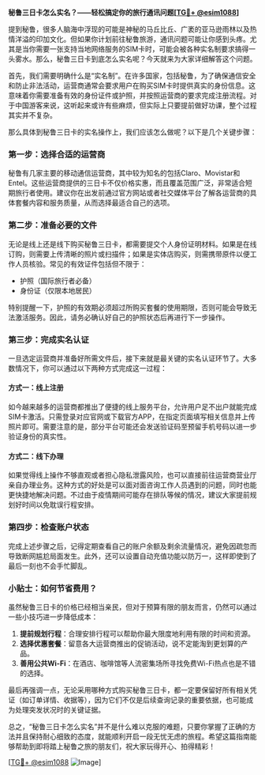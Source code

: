 **秘鲁三日卡怎么实名？——轻松搞定你的旅行通讯问题[[TG💪+ @esim1088](https://t.me/s/esim1088)]**

提到秘鲁，很多人脑海中浮现的可能是神秘的马丘比丘、广袤的亚马逊雨林以及热情洋溢的印加文化。但如果你计划前往秘鲁旅游，通讯问题可能让你感到头疼。尤其是当你需要一张支持当地网络服务的SIM卡时，可能会被各种实名制要求搞得一头雾水。那么，秘鲁三日卡到底怎么实名呢？今天就来为大家详细解答这个问题。

首先，我们需要明确什么是“实名制”。在许多国家，包括秘鲁，为了确保通信安全和防止非法活动，运营商通常会要求用户在购买SIM卡时提供真实的身份信息。这意味着你需要准备有效的身份证件或护照，并按照运营商的要求完成注册流程。对于中国游客来说，这听起来或许有些麻烦，但实际上只要提前做好功课，整个过程其实并不复杂。

那么具体到秘鲁三日卡的实名操作上，我们应该怎么做呢？以下是几个关键步骤：

### 第一步：选择合适的运营商

秘鲁有几家主要的移动通信运营商，其中较为知名的包括Claro、Movistar和Entel。这些运营商提供的三日卡不仅价格实惠，而且覆盖范围广泛，非常适合短期旅行者使用。建议你在出发前通过官方网站或者社交媒体平台了解各运营商的具体套餐内容和服务质量，从而选择最适合自己的选项。

### 第二步：准备必要的文件

无论是线上还是线下购买秘鲁三日卡，都需要提交个人身份证明材料。如果是在线订购，则需要上传清晰的照片或扫描件；如果是实体店购买，则需携带原件以便工作人员核验。常见的有效证件包括但不限于：

- 护照（国际旅行者必备）
- 身份证（仅限本地居民）

特别提醒一下，护照的有效期必须超过所购买套餐的使用期限，否则可能会导致无法激活服务。因此，请务必确认好自己的护照状态后再进行下一步操作。

### 第三步：完成实名认证

一旦选定运营商并准备好所需文件后，接下来就是最关键的实名认证环节了。大多数情况下，你可以通过以下两种方式完成这一过程：

#### 方式一：线上注册
如今越来越多的运营商都推出了便捷的线上服务平台，允许用户足不出户就能完成SIM卡激活。只需登录对应官网或下载官方APP，在指定页面填写相关信息并上传照片即可。需要注意的是，部分平台可能还会发送验证码至预留手机号码以进一步验证身份的真实性。

#### 方式二：线下办理
如果觉得线上操作不够直观或者担心隐私泄露风险，也可以直接前往运营商营业厅亲自办理业务。这种方式的好处是可以面对面咨询工作人员遇到的问题，同时也能更快捷地解决问题。不过由于疫情期间可能存在排队等候的情况，建议大家提前规划好时间以免耽误行程安排。

### 第四步：检查账户状态

完成上述步骤之后，记得定期查看自己的账户余额及剩余流量情况，避免因疏忽而导致断网尴尬局面发生。此外，还可以设置自动充值功能以防万一，这样即使到了最后一刻也不会手忙脚乱。

### 小贴士：如何节省费用？

虽然秘鲁三日卡的价格已经相当亲民，但对于预算有限的朋友而言，仍然可以通过一些小技巧进一步降低成本：

1. **提前规划行程**：合理安排行程可以帮助你最大限度地利用有限的时间和资源。
2. **选择优惠套餐**：留意各大运营商推出的促销活动，说不定能淘到更划算的产品。
3. **善用公共Wi-Fi**：在酒店、咖啡馆等人流密集场所寻找免费Wi-Fi热点也是不错的选择。

最后再强调一点，无论采用哪种方式购买秘鲁三日卡，都一定要保留好所有相关凭证（如订单详情、收据等），因为它们不仅是后续查询记录的重要依据，也可能成为处理突发状况时的关键证据。

总之，“秘鲁三日卡怎么实名”并不是什么难以克服的难题，只要你掌握了正确的方法并且保持耐心细致的态度，就能顺利开启一段无忧无虑的旅程。希望这篇指南能够帮助到即将踏上秘鲁之旅的朋友们，祝大家玩得开心、拍得精彩！

[[TG💪+ @esim1088](https://t.me/s/esim1088) ![Image](https://i.postimg.cc/4NQfJmqS/Snipaste-2025-05-13-00-14-12.png)]